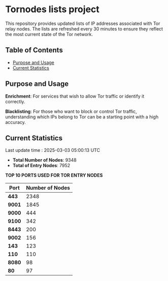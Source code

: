 # Tornodes lists project

This repository provides updated lists of IP addresses associated with Tor relay nodes. The lists are refreshed every 30 minutes to ensure they reflect the most current state of the Tor network.

## Table of Contents

- [Purpose and Usage](#purpose-and-usage)
- [Current Statistics](#current-statistics)


## Purpose and Usage

**Enrichment**: For services that wish to allow Tor traffic or identify it correctly.

**Blacklisting**: For those who want to block or control Tor traffic, understanding which IPs belong to Tor can be a starting point with a high accuracy.

## Current Statistics

Last update time : 2025-03-03 05:00:13 UTC

- **Total Number of Nodes**: 9348
- **Total of Entry Nodes**: 7952

**TOP 10 PORTS USED FOR TOR ENTRY NODES**

| **Port** | **Number of Nodes** |
|------|-----------------|
| **443**   | 2348  |
| **9001**   | 1845  |
| **9000**   | 444  |
| **9100**   | 342  |
| **8443**   | 200  |
| **9002**   | 156  |
| **143**   | 123  |
| **110**   | 110  |
| **8080**   | 98  |
| **80**   | 97  |

